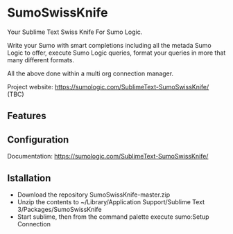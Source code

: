 # SumoSwissKnife

Your Sublime Text Swiss Knife For Sumo Logic.

Write your Sumo with smart completions including all the metada Sumo Logic to offer, execute Sumo Logic queries, format your queries in more that many different formats.

All the above done within a multi org connection manager.

Project website: https://sumologic.com/SublimeText-SumoSwissKnife/ (TBC)

## Features


## Configuration

Documentation: https://sumologic.com/SublimeText-SumoSwissKnife/

## Istallation
* Download the repository SumoSwissKnife-master.zip
* Unzip the contents to ~/Library/Application Support/Sublime Text 3/Packages/SumoSwissKnife
* Start sublime, then from the command palette execute sumo:Setup Connection 

